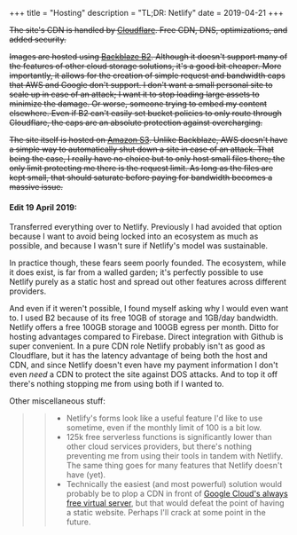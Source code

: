 +++
title = "Hosting"
description = "TL;DR: Netlify"
date = 2019-04-21
+++

~~The site's CDN is handled by [Cloudflare](https://www.cloudflare.com/). Free CDN, DNS, optimizations, and added security.~~

~~Images are hosted using [Backblaze B2](https://www.backblaze.com/b2/cloud-storage.html). Although it doesn't support many of the features of other cloud storage solutions, it's a good bit cheaper. More importantly, it allows for the creation of simple request and bandwidth caps that AWS and Google don't support. I don't want a small personal site to scale up in case of an attack; I want it to stop loading large assets to minimize the damage. Or worse, someone trying to embed my content elsewhere. Even if B2 can't easily set bucket policies to only route through Cloudflare, the caps are an absolute protection against overcharging.~~

~~The site itself is hosted on [Amazon S3](https://aws.amazon.com/s3/). Unlike Backblaze, AWS doesn't have a simple way to automatically shut down a site in case of an attack. That being the case, I really have no choice but to only host small files there; the only limit protecting me there is the request limit. As long as the files are kept small, that should saturate before paying for bandwidth becomes a massive issue.~~

#### Edit 19 April 2019:

Transferred everything over to Netlify. Previously I had avoided that option because I want to avoid being locked into an ecosystem as much as possible, and because I wasn't sure if Netlify's model was sustainable.

In practice though, these fears seem poorly founded. The ecosystem, while it does exist, is far from a walled garden; it's perfectly possible to use Netlify purely as a static host and spread out other features across different providers. 

And even if it weren't possible, I found myself asking why I would even want to. I used B2 because of its free 10GB of storage and 1GB/day bandwidth. Netlify offers a free 100GB storage and 100GB egress per month. Ditto for hosting advantages compared to Firebase. Direct integration with Github is super convenient. In a pure CDN role Netlify probably isn't as good as Cloudflare, but it has the latency advantage of being both the host and CDN, and since Netlify doesn't even have my payment information I don't even *need* a CDN to protect the site against DOS attacks. And to top it off there's nothing stopping me from using both if I wanted to. 

Other miscellaneous stuff:

>>   * Netlify's forms look like a useful feature I'd like to use sometime, even if the monthly limit of 100 is a bit low.  
>>   * 125k free serverless functions is significantly lower than other cloud services providers, but there's nothing preventing me from using their tools in tandem with Netlify. The same thing goes for many features that Netlify doesn't have (yet).  
>>   * Technically the easiest (and most powerful) solution would probably be to plop a CDN in front of [Google Cloud's always free virtual server](https://cloud.google.com/free/), but that would defeat the point of having a static website. Perhaps I'll crack at some point in the future. 